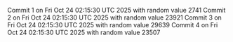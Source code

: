 Commit 1 on Fri Oct 24 02:15:30 UTC 2025 with random value 2741
Commit 2 on Fri Oct 24 02:15:30 UTC 2025 with random value 23921
Commit 3 on Fri Oct 24 02:15:30 UTC 2025 with random value 29639
Commit 4 on Fri Oct 24 02:15:30 UTC 2025 with random value 23507
